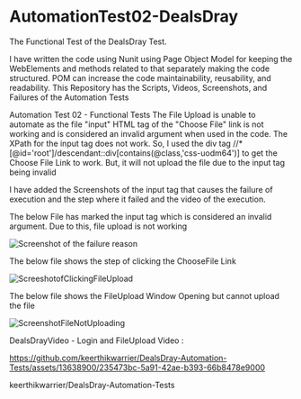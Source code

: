 # AutomationTest02-DealsDray
The Functional Test of the DealsDray Test.

I have written the code using Nunit using Page Object Model for keeping the WebElements and methods related to that separately making the code structured. POM can increase the code maintainability, reusability, and readability.
This Repository has the Scripts, Videos, Screenshots, and Failures of the Automation Tests 

Automation Test 02 - Functional Tests 
The File Upload is unable to automate as the file "input" HTML tag of the "Choose File" link is not working and is considered an invalid argument when used in the code. The XPath for the input tag does not work.
So, I used the div tag //*[@id='root']/descendant::div[contains(@class,'css-uodm64')] to get the Choose File Link to work. But, it will not upload the file due to the input tag being invalid

I have added the Screenshots of the input tag that causes the failure of execution and the step where it failed and the video of the execution.

The below File has marked the input tag which is considered an invalid argument. Due to this, file upload is not working

![Screenshot of the failure reason](https://github.com/keerthikwarrier/AutomationlTest02-DealsDray/assets/13638900/1238e864-bb01-4daf-b04c-c4fdf750e1b3)

The below file shows the step of clicking the ChooseFile Link

![ScreeshotofClickingFileUpload](https://github.com/keerthikwarrier/AutomationlTest02-DealsDray/assets/13638900/658ed335-39c8-487f-8e3f-af8da732af70)

The below file shows the FileUpload Window Opening but cannot upload the file

![ScreenshotFileNotUploading](https://github.com/keerthikwarrier/AutomationlTest02-DealsDray/assets/13638900/1cd44da3-7c28-474a-9c98-ad0c21d7fad7)

DealsDrayVideo - Login and FileUpload Video : 

https://github.com/keerthikwarrier/DealsDray-Automation-Tests/assets/13638900/235473bc-5a91-42ae-b393-66b8478e9000

keerthikwarrier/DealsDray-Automation-Tests
